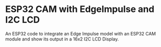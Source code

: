 # ESP32 CAM with EdgeImpulse and I2C LCD
 An ESP32 code to integrate an Edge Impulse model with an ESP32 CAM module and show  its output in a 16x2 I2C LCD Display.
